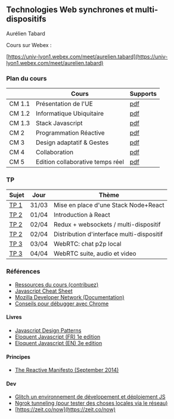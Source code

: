 ## Technologies Web synchrones et multi-dispositifs

Aurélien Tabard

Cours sur Webex :

[https://univ-lyon1.webex.com/meet/aurelien.tabard](https://univ-lyon1.webex.com/meet/aurelien.tabard)



### Plan du cours

|          | Cours                      | Supports     |
| -------- | -------------------------- | ------------ |
| CM 1.1 | Présentation de l'UE       |  [pdf](cours/cm0-intro.pdf)       |
| CM 1.2   | Informatique Ubiquitaire   | [pdf](cours/cm1-introUbicomp.pdf)   |
| CM 1.3   | Stack Javascript           | [pdf](cours/cm1-stack.pdf)   |
| CM 2     | Programmation Réactive     | [pdf](cours/cm2-reactivity.pdf)        |
| CM 3     | Design adaptatif & Gestes  | [pdf](cours/cm3-designAdaptatifetGestes.pdf) |
| CM 4     | Collaboration  | [pdf](cours/cm4-collaboration.pdf) |
| CM 5     | Edition collaborative temps réel  | [pdf](cours/cm5-sharedediting.pdf) |



### TP

| Sujet       | Jour  | Thème  |
| ------------|-------| ------ |
| [TP 1](TP1) | 31/03 | Mise en place d'une Stack Node+React     |
| [TP 2](TP2) | 01/04 | Introduction à React                     |
| [TP 2](TP2) | 02/04 | Redux + websockets / multi-dispositif    |
| [TP 2](TP2) | 02/04 | Distribution d'interface multi-dispositif|
| [TP 3](TP3) | 03/04 | WebRTC: chat p2p local       |
| [TP 3](TP3) | 04/04 | WebRTC suite, audio et video       |



### Références

- [Ressources du cours (contribuez)](hack)
- [Javascript Cheat Sheet](https://mbeaudru.github.io/modern-js-cheatsheet/)
- [Mozilla Developer Network (Documentation)](https://developer.mozilla.org/)
- [Conseils pour débugger avec Chrome](https://www.freecodecamp.org/news/awesome-chrome-dev-tools-tips-and-tricks/)

#### Livres
- [Javascript Design Patterns](https://addyosmani.com/resources/essentialjsdesignpatterns/book/)
- [Eloquent Javascript (FR) 1e edition](https://fr.eloquentjavascript.net/)
- [Eloquent Javascript (EN) 3e edition](http://eloquentjavascript.net/3rd_edition/)

#### Principes
- [The Reactive Manifesto (September 2014)](https://www.reactivemanifesto.org/)

#### Dev
- [Glitch un environnement de dévelopement et déploiement JS](https://glitch.com)
- [Ngrok tunneling (pour tester des choses locales via le réseau)](https://ngrok.com/)
- [https://zeit.co/now](https://zeit.co/now)
